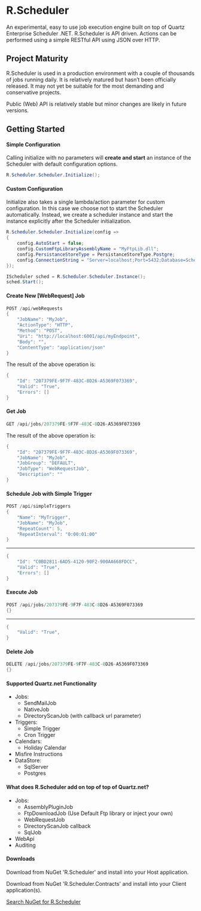 # R.Scheduler
An experimental, easy to use job execution engine built on top of Quartz Enterprise Scheduler .NET. 
R.Scheduler is API driven. Actions can be performed using a simple RESTful API using JSON over HTTP.

## Project Maturity

R.Scheduler is used in a production environment with a couple of thousands of jobs running daily. It is relatively matured but hasn’t been officially released. It may not yet be suitable for the most demanding and conservative projects.

Public (Web) API is relatively stable but minor changes are likely in future versions.

## Getting Started


#### Simple Configuration

Calling initialize with no parameters will **create and start** an instance of the Scheduler with default configuration options.

```c#
R.Scheduler.Scheduler.Initialize();
```

#### Custom Configuration

Initialize also takes a single lambda/action parameter for custom configuration. In this case we choose not to start the Scheduler automatically. Instead, we create a scheduler instance and start the instance explicitly after the Scheduler initialization.

```c#
R.Scheduler.Scheduler.Initialize(config =>
{
    config.AutoStart = false;
    config.CustomFtpLibraryAssemblyName = "MyFtpLib.dll";
    config.PersistanceStoreType = PersistanceStoreType.Postgre;
    config.ConnectionString = "Server=localhost;Port=5432;Database=Scheduler;User Id=xxx;Password=xxx;";
});

IScheduler sched = R.Scheduler.Scheduler.Instance();
sched.Start();
```

#### Create New [WebRequest] Job

```c#
POST /api/webRequests
{
    "JobName": "MyJob",
    "ActionType": "HTTP",
    "Method": "POST",
    "Uri": "http://localhost:6001/api/myEndpoint",
    "Body": "",
    "ContentType": "application/json"
}
```
The result of the above operation is:
```c#
{
    "Id": "207379FE-9F7F-483C-8D26-A5369F073369",
    "Valid": "True",
    "Errors": []
}
```

#### Get Job

```c#
GET /api/jobs/207379FE-9F7F-483C-8D26-A5369F073369
```
The result of the above operation is:
```c#
{
    "Id": "207379FE-9F7F-483C-8D26-A5369F073369",
    "JobName": "MyJob",
    "JobGroup": "DEFAULT",
    "JobType": "WebRequestJob",
    "Description": ""
}
```

#### Schedule Job with Simple Trigger

```c#
POST /api/simpleTriggers
{
    "Name": "MyTrigger",
    "JobName": "MyJob",
    "RepeatCount": 5,
    "RepeatInterval": "0:00:01:00"
}
```
***
```c#
{
    "Id": "C0BD2811-6AD5-4120-90F2-900AA668FDCC",
    "Valid": "True",
    "Errors": []
}
```

#### Execute Job

```c#
POST /api/jobs/207379FE-9F7F-483C-8D26-A5369F073369
{}
```
***
```c#
{
    "Valid": "True",
}
```

#### Delete Job

```c#
DELETE /api/jobs/207379FE-9F7F-483C-8D26-A5369F073369
{}
```

#### Supported Quartz.net Functionality

- Jobs: 
  - SendMailJob
  - NativeJob
  - DirectoryScanJob (with callback url parameter)
- Triggers:
  - Simple Trigger
  - Cron Trigger
- Calendars:
  - Holiday Calendar
- Misfire Instructions
- DataStore:
  - SqlServer
  - Postgres

#### What does R.Scheduler add on top of top of Quartz.net?

- Jobs:
  - AssemblyPluginJob
  - FtpDownloadJob (Use Default Ftp library or inject your own)
  - WebRequestJob
  - DirectoryScanJob callback
  - SqlJob
- WebApi
- Auditing



#### Downloads

Download from NuGet 'R.Scheduler' and install into your Host application.

Download from NuGet 'R.Scheduler.Contracts' and install into your Client application(s).

[Search NuGet for R.Scheduler](http://nuget.org/packages?q=R.Scheduler)
